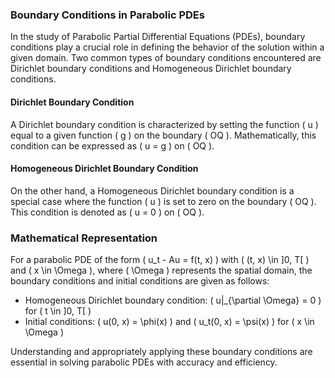 ### Boundary Conditions in Parabolic PDEs

In the study of Parabolic Partial Differential Equations (PDEs), boundary conditions play a crucial role in defining the behavior of the solution within a given domain. Two common types of boundary conditions encountered are Dirichlet boundary conditions and Homogeneous Dirichlet boundary conditions.

#### Dirichlet Boundary Condition

A Dirichlet boundary condition is characterized by setting the function \( u \) equal to a given function \( g \) on the boundary \( OQ \). Mathematically, this condition can be expressed as \( u = g \) on \( OQ \).

#### Homogeneous Dirichlet Boundary Condition

On the other hand, a Homogeneous Dirichlet boundary condition is a special case where the function \( u \) is set to zero on the boundary \( OQ \). This condition is denoted as \( u = 0 \) on \( OQ \).

### Mathematical Representation

For a parabolic PDE of the form \( u_t - Au = f(t, x) \) with \( (t, x) \in ]0, T[ \) and \( x \in \Omega \), where \( \Omega \) represents the spatial domain, the boundary conditions and initial conditions are given as follows:

- Homogeneous Dirichlet boundary condition: \( u|_{\partial \Omega} = 0 \) for \( t \in ]0, T[ \)
- Initial conditions: \( u(0, x) = \phi(x) \) and \( u_t(0, x) = \psi(x) \) for \( x \in \Omega \)

Understanding and appropriately applying these boundary conditions are essential in solving parabolic PDEs with accuracy and efficiency.